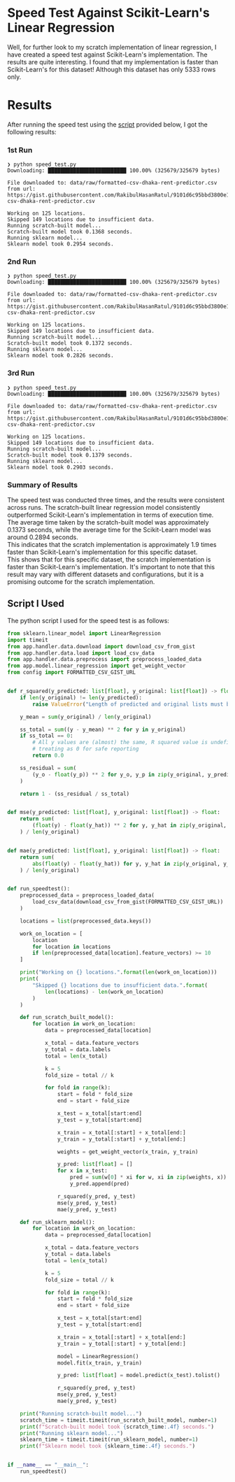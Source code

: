 # Speed Test Against Scikit-Learn's Linear Regression

Well, for further look to my scratch implementation of linear regression, I have created a speed test against Scikit-Learn's implementation. The results are quite interesting. I found that my implementation is faster than Scikit-Learn's for this dataset! Although this dataset has only 5333 rows only.

# Results

After running the speed test using the [script](#script-i-used) provided below, I got the following results:

### 1st Run

```plaintext
❯ python speed_test.py
Downloading: █████████████████████████ 100.00% (325679/325679 bytes)

File downloaded to: data/raw/formatted-csv-dhaka-rent-predictor.csv from url: https://gist.githubusercontent.com/RakibulHasanRatul/9101d6c95bbd3800e1c22b68e6462d76/raw/8d1b1cd8356e0a2ad2db205531421a48660eb6ba/formatted-csv-dhaka-rent-predictor.csv

Working on 125 locations.
Skipped 149 locations due to insufficient data.
Running scratch-built model...
Scratch-built model took 0.1368 seconds.
Running sklearn model...
Sklearn model took 0.2954 seconds.
```

### 2nd Run

```plaintext
❯ python speed_test.py
Downloading: █████████████████████████ 100.00% (325679/325679 bytes)

File downloaded to: data/raw/formatted-csv-dhaka-rent-predictor.csv from url: https://gist.githubusercontent.com/RakibulHasanRatul/9101d6c95bbd3800e1c22b68e6462d76/raw/8d1b1cd8356e0a2ad2db205531421a48660eb6ba/formatted-csv-dhaka-rent-predictor.csv

Working on 125 locations.
Skipped 149 locations due to insufficient data.
Running scratch-built model...
Scratch-built model took 0.1372 seconds.
Running sklearn model...
Sklearn model took 0.2826 seconds.
```

### 3rd Run

```plaintext
❯ python speed_test.py
Downloading: █████████████████████████ 100.00% (325679/325679 bytes)

File downloaded to: data/raw/formatted-csv-dhaka-rent-predictor.csv from url: https://gist.githubusercontent.com/RakibulHasanRatul/9101d6c95bbd3800e1c22b68e6462d76/raw/8d1b1cd8356e0a2ad2db205531421a48660eb6ba/formatted-csv-dhaka-rent-predictor.csv

Working on 125 locations.
Skipped 149 locations due to insufficient data.
Running scratch-built model...
Scratch-built model took 0.1379 seconds.
Running sklearn model...
Sklearn model took 0.2903 seconds.
```

### Summary of Results

The speed test was conducted three times, and the results were consistent across runs. The scratch-built linear regression model consistently outperformed Scikit-Learn's implementation in terms of execution time.  
The average time taken by the scratch-built model was approximately 0.1373 seconds, while the average time for the Scikit-Learn model was around 0.2894 seconds.  
This indicates that the scratch implementation is approximately 1.9 times faster than Scikit-Learn's implementation for this specific dataset.  
This shows that for this specific dataset, the scratch implementation is faster than Scikit-Learn's implementation. It's important to note that this result may vary with different datasets and configurations, but it is a promising outcome for the scratch implementation.

## Script I Used

The python script I used for the speed test is as follows:

```python
from sklearn.linear_model import LinearRegression
import timeit
from app.handler.data.download import download_csv_from_gist
from app.handler.data.load import load_csv_data
from app.handler.data.preprocess import preprocess_loaded_data
from app.model.linear_regression import get_weight_vector
from config import FORMATTED_CSV_GIST_URL


def r_squared(y_predicted: list[float], y_original: list[float]) -> float:
    if len(y_original) != len(y_predicted):
        raise ValueError("Length of predicted and original lists must be the same.")

    y_mean = sum(y_original) / len(y_original)

    ss_total = sum((y - y_mean) ** 2 for y in y_original)
    if ss_total == 0:
        # All y values are (almost) the same, R squared value is undefined
        # treating as 0 for safe reporting
        return 0.0

    ss_residual = sum(
        (y_o - float(y_p)) ** 2 for y_o, y_p in zip(y_original, y_predicted)
    )

    return 1 - (ss_residual / ss_total)


def mse(y_predicted: list[float], y_original: list[float]) -> float:
    return sum(
        (float(y) - float(y_hat)) ** 2 for y, y_hat in zip(y_original, y_predicted)
    ) / len(y_original)


def mae(y_predicted: list[float], y_original: list[float]) -> float:
    return sum(
        abs(float(y) - float(y_hat)) for y, y_hat in zip(y_original, y_predicted)
    ) / len(y_original)


def run_speedtest():
    preprocessed_data = preprocess_loaded_data(
        load_csv_data(download_csv_from_gist(FORMATTED_CSV_GIST_URL))
    )

    locations = list(preprocessed_data.keys())

    work_on_location = [
        location
        for location in locations
        if len(preprocessed_data[location].feature_vectors) >= 10
    ]

    print("Working on {} locations.".format(len(work_on_location)))
    print(
        "Skipped {} locations due to insufficient data.".format(
            len(locations) - len(work_on_location)
        )
    )

    def run_scratch_built_model():
        for location in work_on_location:
            data = preprocessed_data[location]

            x_total = data.feature_vectors
            y_total = data.labels
            total = len(x_total)

            k = 5
            fold_size = total // k

            for fold in range(k):
                start = fold * fold_size
                end = start + fold_size

                x_test = x_total[start:end]
                y_test = y_total[start:end]

                x_train = x_total[:start] + x_total[end:]
                y_train = y_total[:start] + y_total[end:]

                weights = get_weight_vector(x_train, y_train)

                y_pred: list[float] = []
                for x in x_test:
                    pred = sum(w[0] * xi for w, xi in zip(weights, x))
                    y_pred.append(pred)

                r_squared(y_pred, y_test)
                mse(y_pred, y_test)
                mae(y_pred, y_test)

    def run_sklearn_model():
        for location in work_on_location:
            data = preprocessed_data[location]

            x_total = data.feature_vectors
            y_total = data.labels
            total = len(x_total)

            k = 5
            fold_size = total // k

            for fold in range(k):
                start = fold * fold_size
                end = start + fold_size

                x_test = x_total[start:end]
                y_test = y_total[start:end]

                x_train = x_total[:start] + x_total[end:]
                y_train = y_total[:start] + y_total[end:]

                model = LinearRegression()
                model.fit(x_train, y_train)

                y_pred: list[float] = model.predict(x_test).tolist()

                r_squared(y_pred, y_test)
                mse(y_pred, y_test)
                mae(y_pred, y_test)

    print("Running scratch-built model...")
    scratch_time = timeit.timeit(run_scratch_built_model, number=1)
    print(f"Scratch-built model took {scratch_time:.4f} seconds.")
    print("Running sklearn model...")
    sklearn_time = timeit.timeit(run_sklearn_model, number=1)
    print(f"Sklearn model took {sklearn_time:.4f} seconds.")


if __name__ == "__main__":
    run_speedtest()
```
